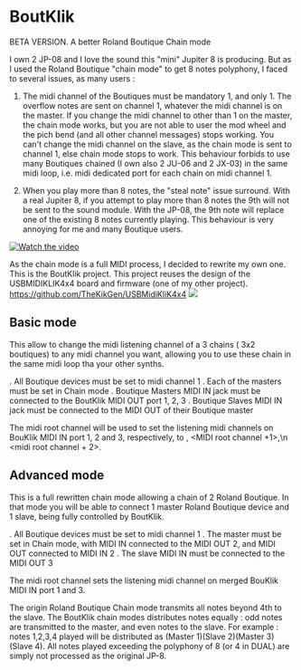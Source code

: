 # BoutKlik

BETA VERSION.
A better Roland Boutique Chain mode

I own 2 JP-08 and I love the sound this "mini" Jupiter 8 is producing.
But as I used the Roland Boutique "chain mode" to get 8 notes polyphony, I faced to several issues, as many users :

1. The midi channel of the Boutiques must be mandatory 1, and only 1.  The overflow notes are sent on channel 1, whatever the midi channel is on the master.  If you change the midi channel to other than 1 on the master, the chain mode works, but you are not able to user the mod wheel and the pich bend (and all other channel messages) stops working.  You can't change the midi channel on the slave, as the chain mode is sent to channel 1, else chain mode stops to work.  This behaviour forbids to use many Boutiques chained (I own also 2 JU-06 and 2 JX-03) in the same midi loop, i.e. midi dedicated port for each chain on midi channel 1.

2. When you play more than 8 notes, the "steal note" issue surround.  With a real Jupiter 8, if you attempt to play more than 8 notes the 9th will not be sent to the sound module.  With the JP-08, the 9th note will replace one of the existing 8 notes currently playing.  This behaviour is very annoying for me and many Boutique users.

[![Watch the video](https://img.youtube.com/vi/Ejpw7GsyAGg/0.jpg)](https://www.youtube.com/watch?v=Ejpw7GsyAGg)

As the chain mode is a full MIDI process, I decided to rewrite my own one.  This is the BoutKlik project.
This project reuses the design of the USBMIDIKLIK4x4 board and firmware (one of my other project).
https://github.com/TheKikGen/USBMidiKliK4x4
<img border="0" src="https://2.bp.blogspot.com/-wo1H27RQYiU/XDzO9VG3vdI/AAAAAAAAAWA/KehLjyXhLTg_nmjjmEkO7LZtY5H83Rr-ACLcBGAs/s1600/20190113_221557.jpg"  />
## Basic mode 

This allow to change the midi listening channel of a 3 chains ( 3x2 boutiques) to any midi channel you want, allowing you to use these chain in the same midi loop tha your other synths.

. All Boutique devices must be set to midi channel 1
. Each of the masters must be set in Chain mode
. Boutique Masters MIDI IN jack must be connected to the BoutKlik MIDI OUT port 1, 2, 3
. Boutique Slaves MIDI IN jack must be connected to the MIDI OUT of their Boutique master

The midi root channel will be used to set the listening midi channels on BouKlik MIDI IN port 1, 2 and 3, respectively, to <MIDI root channel>, <MIDI root channel +1>,\n <midi root channel + 2>.


## Advanced mode 

This is a full rewritten chain mode allowing a chain of 2 Roland Boutique. 
In that mode you will be able to connect 1 master Roland Boutique device and 1 slave, being fully controlled by BoutKlik.

. All Boutique devices must be set to midi channel 1
. The master must be set in Chain mode, with MIDI IN connected to the MIDI OUT 2, and MIDI OUT connected to MIDI IN 2
. The slave MIDI IN must be connected to the MIDI OUT 3

The midi root channel sets the listening midi channel on merged BouKlik MIDI IN port 1 and 3.

The origin Roland Boutique Chain mode transmits all notes beyond 4th to the slave.
The BoutKlik chain modes distributes notes equally : odd notes are transmitted to the master, and even notes to the slave. 
For example : notes 1,2,3,4 played will be distributed as (Master 1)(Slave 2)(Master 3)(Slave 4). 
All notes played exceeding the polyphony of 8 (or 4 in DUAL) are simply not processed as the original JP-8.

